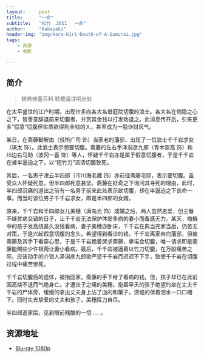 ```yaml
---
layout:     post
title:      "一命"
subtitle:   "松竹  2011　 一命"
author:     "Kabayaki"
header-img: "img/Hara-Kiri-Death-of-A-Samurai.jpg"
tags:
    - 资源
    - 电影

---
```


## 简介
>转自维基百科 转载请注明出处

在太平盛世的江户时期，出现许多向各大名借庭院切腹的浪士。各大名在恻隐之心之下，皆善意辞退前来切腹者，并赏其金钱以打发劝退之。此消息传开后，引来更多“假意”切腹但实质欲得到金钱的人，甚至成为一股诈财风气。

某日，在斋藤勧解由（役所广司 饰）当家老的藩邸，出现了一位浪士千千岩求女（瑛太 饰）。此浪士表示想要切腹。斋藤的左右手泽潟彦九郎（青木崇高 饰）和川边右马助（波冈一喜 饰）等人，怀疑千千岩亦是属于假意切腹者，于是千千岩在被半逼迫之下，以“短竹刀”活活切腹致死。

其后，一名男子津云半四郎（市川海老藏 饰）亦前往斋藤宅邸，表示要切腹。虽受众人怀疑死意，但半四郎死意甚坚。斋藤在好奇之下询问其寻死的理由，此时，半四郎沉痛的道出之前有一名男子前来此处表示欲切腹，却在半逼迫之下丧命一事。而当时该位男子千千岩求女，即是半四郎的女婿。

原来，千千岩和半四郎女儿美穗（满岛光 饰）成婚之后，两人虽然恩爱，但三餐不继贫病交错的日子，让千千岩无法保护体弱多病的妻小而备感无力。某天，襁褓中的孩子发高烧甚久没钱看病，妻子美穗亦卧床，千千岩在典当完家当后，仍苦无对策，于是兴起假意切腹的念头，希望得到看诊的钱。千千岩离家奔向藩邸，但被斋藤及其手下看穿心思，于是千千岩跪着哭求斋藤，承诺会切腹，唯一请求即是斋藤能赐些少许银两让妻小看病。最后，千千岩被逼着以竹刀切腹，在万般痛苦之际，应该动手的介错人泽潟彦九郎欲严惩千千岩而迟迟不下手，致使千千岩在切腹过程中痛苦惨死。

千千岩切腹后的遗体，被抬回家。斋藤的手下给了看病的钱。但，孩子却已在此前因高烧不退而气绝身亡。才遭丧子之痛的美穗，抱着早夭的孩子绝望的坐在丈夫千千岩的尸体旁，缓缓的拿出丈夫身上沾了血的和菓子，溃堤的伴着泪水一口口咽下。同时失去挚爱的丈夫和孩子，美穗挥刀自尽。

半四郎返家后，见到眼前残酷的一切......。

## 资源地址

* [Blu-ray 1080p](http://www.btapple.com/r_46247.html)